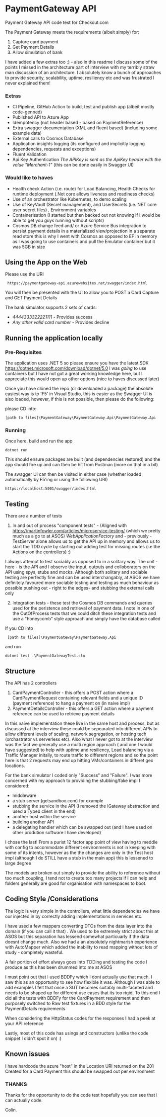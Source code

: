 # PaymentGateway API 
Payment Gateway API code test for Checkout.com

The Payment Gateway meets the requirements (albeit simply) for: 
1. Capture card payment
2. Get Payment Details
3. Allow simulation of bank 

I have added a few extras too ;) - also in this readme I discuss some of the points I missed in the architecture part of interview with my terribly straw man discussion of an architecture. 
I absolutely know a bunch of approaches to provide security, scalability, uptime, resiliency etc and was frustrated I never explained them! 

### Extras
 - CI Pipeline, GitHub Action to build, test and publish app (albeit mostly code-genned) 
 - Published API to Azure App
 - Idempotency (not header based - based on PaymentReference)
 - Extra swagger documentation (XML and fluent based)  (including some example data) 
 - External calls to Cosmos Database
 - Application insights logging (its configured and implicitly logging dependencies, requests and exceptions) 
 - Fluent Validation 
 - Api Key Authentication *The APIKey is sent as the ApiKey header with the value "Merchant-1"* (this can be done easily in Swagger UI)

### Would like to haves
 - Health check Action (i.e. route)  for Load Balancing, Health Checks for runtime deployment (.Net core allows liveness and readiness checks) 
 - Use of an orchestrator like Kubernetes,  to demo scaling 
 - Use of KeyVault (Secret management), and  UserSecrets (i.e. NET core user secret files) , Environment variables 
 - Containerisation (I started but then backed out not knowing if I would be able to get you guys running without scripts) 
 - Cosmos DB change feed and/ or Azure Service Bus integration to persist payment details in a materialized view/projection in a separate read store this is why I went with Cosmos as opposed to EF in memory as I was going to use containers and pull the Emulator container but it was 5GB in size

## Using the App on the Web
Please use the URI

` https://paymentgateway-api.azurewebsites.net/swagger/index.html`

You will then be presented with the UI to allow you to POST a Card Capture and GET Payment Details

The bank simulator supports 2  sets of cards: 

- *4444333322221111* - Provides success
- *Any other valid card number* - Provides decline 

## Running the application locally
### Pre-Requisites

The application uses .NET 5 so please ensure you have the latest SDK https://dotnet.microsoft.com/download/dotnet/5.0
I was *going* to use containers but I have not got a great working knowledge here,  but I appreciate this would open up other options (nice to haves discussed later) 

Once you have cloned the repo (or downloaded a package) the absolute easiest way is to 'F5' in Visual Studio,
this is easier as the Swagger UI is also loaded, however,  if this is not possible, then please do the following: 

please CD into:

  `[path to files]\PaymentGateway\PaymentGateway.Api\PaymentGateway.Api`

### Running
Once here, build and run the app

` dotnet run `

This should ensure packages are built (and dependencies restored) and the app should fire up and can then be hit from Postman (more on that in a bit)

The swagger UI can then be visited in either case (whether loaded automatically by F5'ing or using the following URI)

`https://localhost:5001/swagger/index.html`

## Testing
There are a number of tests
1. In and out of process "component tests"  - (Aligned with https://martinfowler.com/articles/microservice-testing/ (which we pretty much as a go to at ASOS)  *WebApplicationFactory* and - previously - TestServer alone allows us to get the API up in memory and allows us to start the TDD cycle by starting out adding test for missing routes (i.e the Actions on the controllers)  :) 

I always attempt to test sociably as opposed to in a solitary way.  The unit - here - is the API and I observe the input, outputs and colloborators on the API using spys, stubs and mocks.  Although both solitary and sociable testing are perfectly fine and can be used interchangably, at ASOS we have definitely favoured more sociable testing and testing as much behaviour as possible pushing out - right to the edges-  and stubbing the external calls only

2.  Integration tests - these test the Cosmos DB commands and queries used for the peristence and retrieval of payment data.  I note in one of the OutOfProcess tests that we could ditch these integration tests and use a "honeycomb" style approach and simply have the database called

If you CD into 

` [path to files]\PaymentGateway\PaymentGateway.Api` 

and run 

 `dotnet test .\PaymentGatewayTest.sln`


## Structure
The API has 2 controllers 
1. CardPaymentController - this offers a POST action where a CardPaymentRequest containing relevant fields and a unique ID (payment reference) to hang a payment on (in naive impl)   
2. PaymentDetailsController - this offers a GET action where a payment reference can be used to retrieve payment details 

In this naive implementation these live in the same host and process, but as discussed at the interview these could be sepearated into different APIs to allow different levels of scaling, network segregation, or hosting tech (orchastrator vs serverless etc).
Also what I never got to at the interview was the fact we generally use a multi region approach ( and one I would have suggested)  to help with uptime and resiliency, Load balancing via a Traffic Manager initally,  to route traffic to different regions and so the point here is that 2 requests may end up hitting VMs/containers in differet geo locations.  

For the bank simulator I coded only "Success" and "Failure".  I was more concerned with my approach to providing the stubbing/fake impl
I considered:
- middleware
- a stub server (getsandbox.com) for example
- stubbing the service in the API (I removed the IGateway abstraction and used a Typed client in the end)
- another host within the service
- building another API 
- a delegating handler which can be swapped out (and I have used on other prodution software I have developed) 

I chose the last! From a purist 12 factor app point of view having to meddle with config to accommodate different environments is not in keeping with some of its intents, however as the the changes are only in the Test host impl (although I do STILL have a stub in the main app) this is lessened to large degree 

The models are broken out simply to provide the ability to reference without too much coupling, I tend not to create too many projects if I can help and folders generally are good for organisation with namespaces to boot.

## Coding Style /Considerations 
The logic is very simple in the controllers, what little dependencies we have our injected in by correctly adding implementations in services etc. 

I have used a few mappers converting DTOs  from the data layer into the domain (if you can call it that) .  We used to be extremely strict about this at ASOS but this separation has lessend somewhat particuarly if the data doesnt change much.   Also we had a an absolutely nightmarish experience with AutoMapper which added the inability to read mapping without lots of study - completely wasteful.

A fair portion of effort always goes into TDDing and testing the code I produce as this has been drummed into me at ASOS

I must point out that I used BDDFy which I dont actually use that much. I saw this as an opportunity to see how flexible it was.  Although I was able to add examples  I felt that once a SUT becomes suitably multi-faceted and needs to be shaped up for different use cases that its too rigid. 
To this end I did all the tests with BDDFy for the CardPayment requirement and then purposely switched to Raw test fixtures in a BDD style for the PaymentDetails requirements

When considering the HttpStatus codes for the responses I had a peek at your API reference 

Lastly, most of this code has usings and constructors (unlike the code snippet I didn't spot it on) :)

## Known issues
I have hardcode the azure "host" in the Location URI returned on the 201 Created for a Card Payment this should be swapped out per environment



### THANKS
Thanks for the opportunity to do the code test hopefully you can see that I can actually code. 

Colin. 



